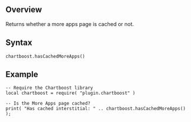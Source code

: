## Overview

Returns whether a more apps page is cached or not.

## Syntax

```
chartboost.hasCachedMoreApps()
```

## Example
```
-- Require the Chartboost library
local chartboost = require( "plugin.chartboost" )

-- Is the More Apps page cached?
print( "Has cached interstitial: " .. chartboost.hasCachedMoreApps() );
```